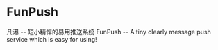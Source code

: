 # FunPush
凡瀑 -- 短小精悍的易用推送系统  FunPush -- A tiny clearly message push service which is easy for using!
